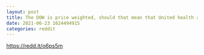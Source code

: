 ```yaml
--- 
layout: post 
title: The DOW is price weighted, should that mean that United health and other higher priced stocks potentially could split? 
date: 2021-06-23 1624494915 
categories: reddit 
--- 
```

https://redd.it/o6ps5m